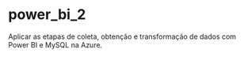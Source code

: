# power_bi_2
Aplicar as etapas de coleta, obtenção e transformação de dados com Power BI e MySQL na Azure.
